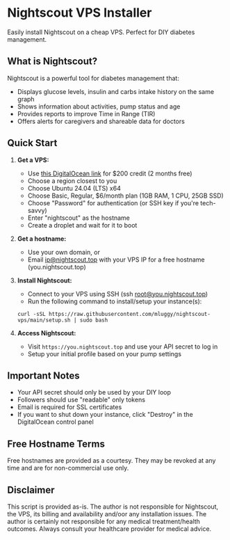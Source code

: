 # Nightscout VPS Installer

Easily install Nightscout on a cheap VPS. Perfect for DIY diabetes management.

## What is Nightscout?

Nightscout is a powerful tool for diabetes management that:

- Displays glucose levels, insulin and carbs intake history on the same graph
- Shows information about activities, pump status and age
- Provides reports to improve Time in Range (TIR)
- Offers alerts for caregivers and shareable data for doctors

## Quick Start

1. **Get a VPS:**

   - Use [this DigitalOcean link](https://m.do.co/c/9c0cb2202c06) for $200 credit (2 months free)
   - Choose a region closest to you
   - Choose Ubuntu 24.04 (LTS) x64
   - Choose Basic, Regular, $6/month plan (1GB RAM, 1 CPU, 25GB SSD)
   - Choose "Password" for authentication (or SSH key if you're tech-savvy)
   - Enter "nightscout" as the hostname
   - Create a droplet and wait for it to boot

2. **Get a hostname:**

   - Use your own domain, or
   - Email ip@nightscout.top with your VPS IP for a free hostname (you.nightscout.top)

3. **Install Nightscout:**

   - Connect to your VPS using SSH (ssh root@you.nightscout.top)
   - Run the following command to install/setup your instance(s):

   ```
   curl -sSL https://raw.githubusercontent.com/mluggy/nightscout-vps/main/setup.sh | sudo bash
   ```

4. **Access Nightscout:**
   - Visit `https://you.nightscout.top` and use your API secret to log in
   - Setup your initial profile based on your pump settings

## Important Notes

- Your API secret should only be used by your DIY loop
- Followers should use "readable" only tokens
- Email is required for SSL certificates
- If you want to shut down your instance, click "Destroy" in the DigitalOcean control panel

## Free Hostname Terms

Free hostnames are provided as a courtesy. They may be revoked at any time and are for non-commercial use only.

## Disclaimer

This script is provided as-is. The author is not responsible for Nightscout, the VPS, its billing and availability and/oor any installation issues. The author is certainly not responsible for any medical treatment/health outcomes. Always consult your healthcare provider for medical advice.
